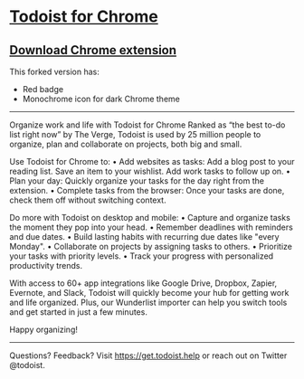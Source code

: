 # [Todoist for Chrome](https://chrome.google.com/webstore/detail/todoist-for-chrome/jldhpllghnbhlbpcmnajkpdmadaolakh/related?hl=en)

## [Download Chrome extension](https://chrome.google.com/webstore/detail/todoist-for-chrome/jldhpllghnbhlbpcmnajkpdmadaolakh/related?hl=en)

This forked version has:

- Red badge
- Monochrome icon for dark Chrome theme

<hr>

Organize work and life with Todoist for Chrome
Ranked as “the best to-do list right now” by The Verge, Todoist is used by 25 million people to organize, plan and collaborate on projects, both big and small.

Use Todoist for Chrome to:
• Add websites as tasks: Add a blog post to your reading list. Save an item to your wishlist. Add work tasks to follow up on.
• Plan your day: Quickly organize your tasks for the day right from the extension. 
• Complete tasks from the browser: Once your tasks are done, check them off without switching context.

Do more with Todoist on desktop and mobile: 
• Capture and organize tasks the moment they pop into your head.
• Remember deadlines with reminders and due dates.
• Build lasting habits with recurring due dates like "every Monday".
• Collaborate on projects by assigning tasks to others.
• Prioritize your tasks with priority levels.
• Track your progress with personalized productivity trends.

With access to 60+ app integrations like Google Drive, Dropbox, Zapier, Evernote, and Slack, Todoist will quickly become your hub for getting work and life organized. Plus, our Wunderlist importer can help you switch tools and get started in just a few minutes.

Happy organizing!

<hr>

Questions? Feedback? Visit https://get.todoist.help or reach out on Twitter @todoist.